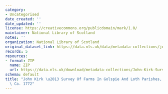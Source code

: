 ```yaml
---
category:
- Uncategorised
date_created: ''
date_updated: ''
license: https://creativecommons.org/publicdomain/mark/1.0/
maintainer: National Library of Scotland
notes: ''
organization: National Library of Scotland
original_dataset_link: https://data.nls.uk/data/metadata-collections/john-kirk-survey-farms/
records: 5
resources:
- format: ZIP
  name: ZIP
  url: https://data.nls.uk/download/metadata-collections/John-Kirk-Survey.zip
schema: default
title: "John Kirk \u2013 Survey Of Farms In Golspie And Loth Parishes, Sutherland,\
  \ Ca. 1772"
---
```


